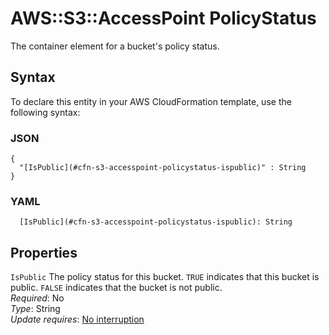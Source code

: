 # AWS::S3::AccessPoint PolicyStatus<a name="aws-properties-s3-accesspoint-policystatus"></a>

The container element for a bucket's policy status\.

## Syntax<a name="aws-properties-s3-accesspoint-policystatus-syntax"></a>

To declare this entity in your AWS CloudFormation template, use the following syntax:

### JSON<a name="aws-properties-s3-accesspoint-policystatus-syntax.json"></a>

```
{
  "[IsPublic](#cfn-s3-accesspoint-policystatus-ispublic)" : String
}
```

### YAML<a name="aws-properties-s3-accesspoint-policystatus-syntax.yaml"></a>

```
  [IsPublic](#cfn-s3-accesspoint-policystatus-ispublic): String
```

## Properties<a name="aws-properties-s3-accesspoint-policystatus-properties"></a>

`IsPublic` <a name="cfn-s3-accesspoint-policystatus-ispublic"></a>
The policy status for this bucket\. `TRUE` indicates that this bucket is public\. `FALSE` indicates that the bucket is not public\.  
_Required_: No  
_Type_: String  
_Update requires_: [No interruption](https://docs.aws.amazon.com/AWSCloudFormation/latest/UserGuide/using-cfn-updating-stacks-update-behaviors.html#update-no-interrupt)
